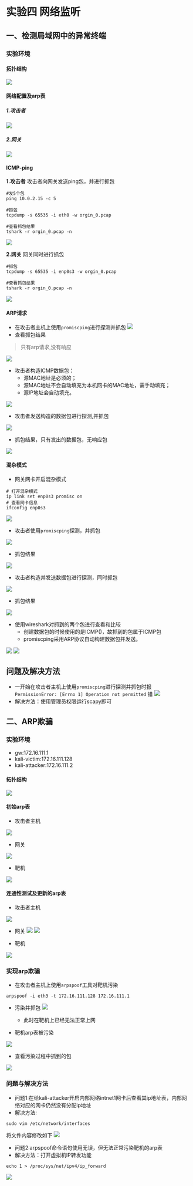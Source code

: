 # 实验四 网络监听
## 一、检测局域网中的异常终端
### 实验环境
#### 拓扑结构
![](./img/top_1.png)
#### 网络配置及arp表
##### 1.攻击者
![](./img/atk_ipa.png)
##### 2.网关
![](./img/gw_org.png)

#### ICMP-ping
**1.攻击者**
攻击者向网关发送ping包，并进行抓包
```
#发5个包
ping 10.0.2.15 -c 5

#抓包
tcpdump -s 65535 -i eth0 -w orgin_0.pcap

#查看抓包结果
tshark -r orgin_0.pcap -n
```
![](./img/atk_ping_org.png)

**2.网关**
网关同时进行抓包
```
#抓包
tcpdump -s 65535 -i enp0s3 -w orgin_0.pcap

#查看抓包结果
tshark -r orgin_0.pcap -n
```
![](./img/gw_ping_org.png)

#### ARP请求
- 在攻击者主机上使用```promiscping```进行探测并抓包
![](./img/atk_promis_org.png)
- 查看抓包结果
>只有arp请求,没有响应

![](./img/tshark_org1.png)

- 攻击者构造ICMP数据包：
  - 源MAC地址是必须的；
  - 源MAC地址不会自动填充为本机网卡的MAC地址，需手动填充；
  - 源IP地址会自动填充。
  
![](./img/atk_create_pkt.png)

- 攻击者发送构造的数据包进行探测,并抓包

![](./img/atk_ret_pkt.png)
- 抓包结果，只有发出的数据包，无响应包

![](./img/atk_org2_dump.png)

#### 混杂模式
- 网关网卡开启混杂模式
```
# 打开混杂模式
ip link set enp0s3 promisc on
# 查看网卡信息
ifconfig enp0s3
```

![](./img/gw_prom_open.png)

- 攻击者使用```promiscping```探测，并抓包

![](./img/atk_promis_org.png)

- 抓包结果

![](./img/atk_prom.png)

- 攻击者构造并发送数据包进行探测，同时抓包

![](./img/atk_ret_pkt.png)

- 抓包结果

![](./img/ret_result_tshark.png)

- 使用wireshark对抓到的两个包进行查看和比较
    - 创建数据包的时候使用的是ICMP()，故抓到的包属于ICMP包
    - promiscping采用ARP协议自动构建数据包并发送。

![](./img/analysis_pro0.png)
![](./img/analysis_pro1.png)

## 问题及解决方法
- 一开始在攻击者主机上使用```promiscping```进行探测并抓包时报 ```PermissionError: [Errno 1] Operation not permitted``` 错
![](./img/pms_err.png)
- 解决方法：使用管理员权限运行scapy即可


## 二、ARP欺骗
### 实验环境
- gw:172.16.111.1
- kali-victim:172.16.111.128
- kali-attacker:172.16.111.2

#### 拓扑结构
![](./img/top2.png)
#### 初始arp表
- 攻击者主机

![](./img/atk_org_arp.png)

- 网关

![](./img/gw_org_arp.png)

- 靶机

![](./img/vic_org_arp.png)

#### 连通性测试及更新的arp表
- 攻击者主机

![](./img/atk_new_arp2.png)

- 网关
![](./img/gw_ping2.png)
![](./img/gw_new_arp2.png)

- 靶机

![](./img/vic_new_arp2.png)

### 实现arp欺骗
- 在攻击者主机上使用```arpspoof```工具对靶机污染
```
arpspoof -i eth3 -t 172.16.111.128 172.16.111.1
```
- 污染并抓包
![](./img/while_atk_pollu.png)
  - 此时在靶机上已经无法正常上网

- 靶机arp表被污染

![](./img/arp_table_pol.png)

- 查看污染过程中抓到的包

![](./img/wireshark_arp.png)

### 问题与解决方法
- 问题1:在给kali-attacker开启内部网络intnet1网卡后查看其ip地址表，内部网络对应的网卡仍然没有分配ip地址
- 解决方法:
```
sudo vim /etc/network/interfaces
```
将文件内容修改如下
![](./img/interfaces.png)


- 问题2:arpspoof命令语句使用无误，但无法正常污染靶机的arp表
- 解决方法：打开虚拟机IP转发功能
```
echo 1 > /proc/sys/net/ipv4/ip_forward
```
![](./img/echo1.png)